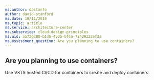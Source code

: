 ```yaml
---
ms.author: dastanfo
author: david-stanford
ms.date: 10/11/2019
ms.topic: article
ms.service: architecture-center
ms.subservice: cloud-design-principles
ms.uid: a5720c08-b1db-4535-bf6a-72439222ef2a
ms.assessment_question: Are you planning to use containers?
---
```

## Are you planning to use containers?

Use VSTS hosted CI/CD for containers to create and deploy containers.

